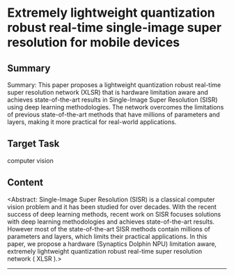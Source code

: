 # Extremely lightweight quantization robust real-time single-image super resolution for mobile devices

## Summary

Summary: This paper proposes a lightweight quantization robust real-time super resolution network (XLSR) that is hardware limitation aware and achieves state-of-the-art results in Single-Image Super Resolution (SISR) using deep learning methodologies. The network overcomes the limitations of previous state-of-the-art methods that have millions of parameters and layers, making it more practical for real-world applications.


## Target Task

computer vision

## Content

<Abstract: Single-Image Super Resolution (SISR) is a classical computer vision problem and it has been studied for over decades. With the recent success of deep learning methods, recent work on SISR focuses solutions with deep learning methodologies and achieves state-of-the-art results. However most of the state-of-the-art SISR methods contain millions of parameters and layers, which limits their practical applications. In this paper, we propose a hardware (Synaptics Dolphin NPU) limitation aware, extremely lightweight quantization robust real-time super resolution network ( XLSR ).>



---

